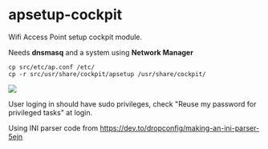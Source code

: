 # apsetup-cockpit
Wifi Access Point setup cockpit module.

Needs **dnsmasq** and a system using **Network Manager**

```console
cp src/etc/ap.conf /etc/
cp -r src/usr/share/cockpit/apsetup /usr/share/cockpit/
```

![](apsetup.gif)

User loging in should have sudo privileges, check "Reuse my password for privileged tasks" at login.

Using INI parser code from https://dev.to/dropconfig/making-an-ini-parser-5ejn
